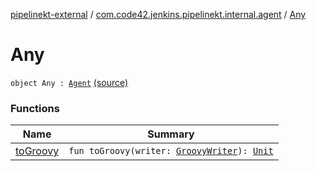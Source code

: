 [pipelinekt-external](../../index.md) / [com.code42.jenkins.pipelinekt.internal.agent](../index.md) / [Any](./index.md)

# Any

`object Any : `[`Agent`](../../com.code42.jenkins.pipelinekt.core/-agent.md) [(source)](https://github.com/code42/pipelinekt/tree/master/internal/src/main/kotlin/com/code42/jenkins/pipelinekt/internal/agent/Any.kt#L6)

### Functions

| Name | Summary |
|---|---|
| [toGroovy](to-groovy.md) | `fun toGroovy(writer: `[`GroovyWriter`](../../com.code42.jenkins.pipelinekt.core.writer/-groovy-writer/index.md)`): `[`Unit`](https://kotlinlang.org/api/latest/jvm/stdlib/kotlin/-unit/index.html) |
